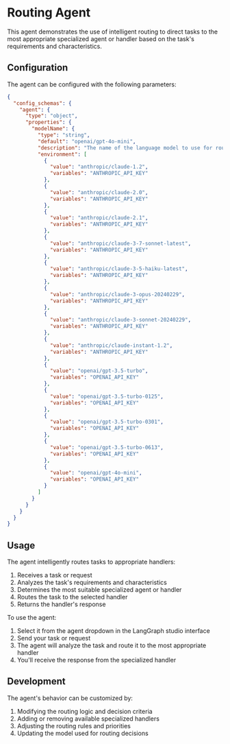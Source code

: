 # Routing Agent

This agent demonstrates the use of intelligent routing to direct tasks to the most appropriate specialized agent or handler based on the task's requirements and characteristics.

## Configuration

The agent can be configured with the following parameters:

```json
{
  "config_schemas": {
    "agent": {
      "type": "object",
      "properties": {
        "modelName": {
          "type": "string",
          "default": "openai/gpt-4o-mini",
          "description": "The name of the language model to use for routing decisions. Should be in the form: provider/model-name.",
          "environment": [
            {
              "value": "anthropic/claude-1.2",
              "variables": "ANTHROPIC_API_KEY"
            },
            {
              "value": "anthropic/claude-2.0",
              "variables": "ANTHROPIC_API_KEY"
            },
            {
              "value": "anthropic/claude-2.1",
              "variables": "ANTHROPIC_API_KEY"
            },
            {
              "value": "anthropic/claude-3-7-sonnet-latest",
              "variables": "ANTHROPIC_API_KEY"
            },
            {
              "value": "anthropic/claude-3-5-haiku-latest",
              "variables": "ANTHROPIC_API_KEY"
            },
            {
              "value": "anthropic/claude-3-opus-20240229",
              "variables": "ANTHROPIC_API_KEY"
            },
            {
              "value": "anthropic/claude-3-sonnet-20240229",
              "variables": "ANTHROPIC_API_KEY"
            },
            {
              "value": "anthropic/claude-instant-1.2",
              "variables": "ANTHROPIC_API_KEY"
            },
            {
              "value": "openai/gpt-3.5-turbo",
              "variables": "OPENAI_API_KEY"
            },
            {
              "value": "openai/gpt-3.5-turbo-0125",
              "variables": "OPENAI_API_KEY"
            },
            {
              "value": "openai/gpt-3.5-turbo-0301",
              "variables": "OPENAI_API_KEY"
            },
            {
              "value": "openai/gpt-3.5-turbo-0613",
              "variables": "OPENAI_API_KEY"
            },
            {
              "value": "openai/gpt-4o-mini",
              "variables": "OPENAI_API_KEY"
            }
          ]
        }
      }
    }
  }
}
```

## Usage

The agent intelligently routes tasks to appropriate handlers:

1. Receives a task or request
2. Analyzes the task's requirements and characteristics
3. Determines the most suitable specialized agent or handler
4. Routes the task to the selected handler
5. Returns the handler's response

To use the agent:
1. Select it from the agent dropdown in the LangGraph studio interface
2. Send your task or request
3. The agent will analyze the task and route it to the most appropriate handler
4. You'll receive the response from the specialized handler

## Development

The agent's behavior can be customized by:
1. Modifying the routing logic and decision criteria
2. Adding or removing available specialized handlers
3. Adjusting the routing rules and priorities
4. Updating the model used for routing decisions
